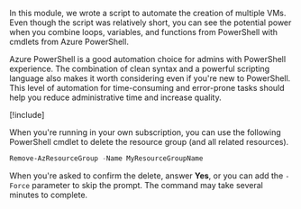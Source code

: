 In this module, we wrote a script to automate the creation of multiple VMs. Even though the script was relatively short, you can see the potential power when you combine loops, variables, and functions from PowerShell with cmdlets from Azure PowerShell.

Azure PowerShell is a good automation choice for admins with PowerShell experience. The combination of clean syntax and a powerful scripting language also makes it worth considering even if you're new to PowerShell. This level of automation for time-consuming and error-prone tasks should help you reduce administrative time and increase quality.

<!-- Cleanup sandbox -->
[!include[](../../../includes/azure-sandbox-cleanup.md)]

When you're running in your own subscription, you can use the following PowerShell cmdlet to delete the resource group (and all related resources).

```powershell
Remove-AzResourceGroup -Name MyResourceGroupName
```

When you're asked to confirm the delete, answer **Yes**, or you can add the `-Force` parameter to skip the prompt. The command may take several minutes to complete.